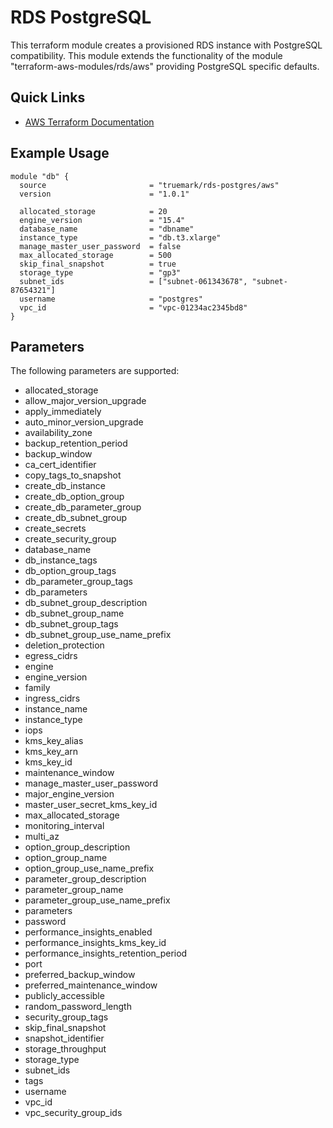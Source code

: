 # RDS PostgreSQL


This terraform module creates a provisioned RDS instance with PostgreSQL compatibility. This module extends the functionality of the module
"terraform-aws-modules/rds/aws" providing PostgreSQL specific defaults.

## Quick Links
 * [AWS Terraform Documentation](https://registry.terraform.io/providers/hashicorp/aws/latest/docs)

## Example Usage
```
module "db" {
  source                       = "truemark/rds-postgres/aws"
  version                      = "1.0.1"

  allocated_storage            = 20
  engine_version               = "15.4"
  database_name                = "dbname"
  instance_type                = "db.t3.xlarge"
  manage_master_user_password  = false
  max_allocated_storage        = 500
  skip_final_snapshot          = true
  storage_type                 = "gp3"
  subnet_ids                   = ["subnet-061343678", "subnet-87654321"]
  username                     = "postgres"  
  vpc_id                       = "vpc-01234ac2345bd8" 
}
```
## Parameters
The following parameters are supported:

* allocated_storage
* allow_major_version_upgrade
* apply_immediately
* auto_minor_version_upgrade
* availability_zone
* backup_retention_period
* backup_window
* ca_cert_identifier
* copy_tags_to_snapshot
* create_db_instance
* create_db_option_group
* create_db_parameter_group
* create_db_subnet_group
* create_secrets
* create_security_group
* database_name
* db_instance_tags
* db_option_group_tags
* db_parameter_group_tags
* db_parameters
* db_subnet_group_description
* db_subnet_group_name
* db_subnet_group_tags
* db_subnet_group_use_name_prefix
* deletion_protection
* egress_cidrs
* engine
* engine_version
* family
* ingress_cidrs
* instance_name
* instance_type
* iops
* kms_key_alias
* kms_key_arn
* kms_key_id
* maintenance_window
* manage_master_user_password
* major_engine_version
* master_user_secret_kms_key_id
* max_allocated_storage
* monitoring_interval
* multi_az
* option_group_description
* option_group_name
* option_group_use_name_prefix
* parameter_group_description
* parameter_group_name
* parameter_group_use_name_prefix
* parameters
* password
* performance_insights_enabled
* performance_insights_kms_key_id
* performance_insights_retention_period
* port
* preferred_backup_window
* preferred_maintenance_window
* publicly_accessible
* random_password_length
* security_group_tags
* skip_final_snapshot
* snapshot_identifier
* storage_throughput
* storage_type
* subnet_ids
* tags
* username
* vpc_id
* vpc_security_group_ids
